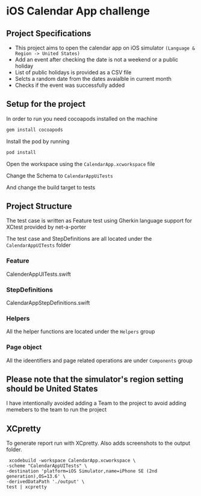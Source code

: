 # iOS Calendar App challenge

## Project Specifications

- This project aims to open the calendar app on iOS simulator ```(Language & Region -> United States)```
- Add an event after checking the date is not a weekend or a public holiday
- List of public holidays is provided as a CSV file
- Selcts a random date from the dates avaialble in current month
- Checks if the event was successfully added

## Setup for the project

In order to run you need cocoapods installed on the machine

```bash
gem install cocoapods
```
Install the pod by running

```bash
pod install
```

Open the workspace using the ```CalendarApp.xcworkspace``` file

Change the Schema to ``CalendarAppUiTests``

And change the build target to tests

## Project Structure

The test case is written as Feature test using Gherkin language support for XCtest provided by net-a-porter

The test case and StepDefinitions are all located under the ```CalendarAppUITests``` folder

### Feature 

CalenderAppUITests.swift

### StepDefinitions

CalendarAppStepDefinitions.swift

### Helpers

All the helper functions are located under the ```Helpers``` group

### Page object

All the ideentifiers and page related operations are under ```Components``` group

## Please note that the simulator's region setting should be United States 

I have intentionally avoided adding a Team to the project to avoid adding memebers to the team to run the project

## XCpretty

To generate report run with XCpretty. Also adds screenshots to the output folder.

``` 
 xcodebuild -workspace CalendarApp.xcworkspace \
-scheme "CalendarAppUITests" \
-destination 'platform=iOS Simulator,name=iPhone SE (2nd generation),OS=13.6' \
-derivedDataPath './output' \
test | xcpretty 
```


